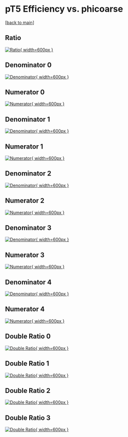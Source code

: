 # pT5 Efficiency vs. phicoarse

[[back to main](./)]



## Ratio

[![Ratio](../mtv/var/pT5_loweta_0_1_eff_phicoarse.png){ width=600px }](../mtv/var/pT5_loweta_0_1_eff_phicoarse.pdf)

## Denominator 0

[![Denominator](../mtv/den/pT5_loweta_0_1_eff_phicoarse_den0.png){ width=600px }](../mtv/den/pT5_loweta_0_1_eff_phicoarse_den0.pdf)

## Numerator 0

[![Numerator](../mtv/num/pT5_loweta_0_1_eff_phicoarse_num0.png){ width=600px }](../mtv/num/pT5_loweta_0_1_eff_phicoarse_num0.pdf)

## Denominator 1

[![Denominator](../mtv/den/pT5_loweta_0_1_eff_phicoarse_den1.png){ width=600px }](../mtv/den/pT5_loweta_0_1_eff_phicoarse_den1.pdf)

## Numerator 1

[![Numerator](../mtv/num/pT5_loweta_0_1_eff_phicoarse_num1.png){ width=600px }](../mtv/num/pT5_loweta_0_1_eff_phicoarse_num1.pdf)

## Denominator 2

[![Denominator](../mtv/den/pT5_loweta_0_1_eff_phicoarse_den2.png){ width=600px }](../mtv/den/pT5_loweta_0_1_eff_phicoarse_den2.pdf)

## Numerator 2

[![Numerator](../mtv/num/pT5_loweta_0_1_eff_phicoarse_num2.png){ width=600px }](../mtv/num/pT5_loweta_0_1_eff_phicoarse_num2.pdf)

## Denominator 3

[![Denominator](../mtv/den/pT5_loweta_0_1_eff_phicoarse_den3.png){ width=600px }](../mtv/den/pT5_loweta_0_1_eff_phicoarse_den3.pdf)

## Numerator 3

[![Numerator](../mtv/num/pT5_loweta_0_1_eff_phicoarse_num3.png){ width=600px }](../mtv/num/pT5_loweta_0_1_eff_phicoarse_num3.pdf)

## Denominator 4

[![Denominator](../mtv/den/pT5_loweta_0_1_eff_phicoarse_den4.png){ width=600px }](../mtv/den/pT5_loweta_0_1_eff_phicoarse_den4.pdf)

## Numerator 4

[![Numerator](../mtv/num/pT5_loweta_0_1_eff_phicoarse_num4.png){ width=600px }](../mtv/num/pT5_loweta_0_1_eff_phicoarse_num4.pdf)

## Double Ratio 0

[![Double Ratio](../mtv/ratio/pT5_loweta_0_1_eff_phicoarse_ratio0.png){ width=600px }](../mtv/ratio/pT5_loweta_0_1_eff_phicoarse_ratio0.pdf)

## Double Ratio 1

[![Double Ratio](../mtv/ratio/pT5_loweta_0_1_eff_phicoarse_ratio1.png){ width=600px }](../mtv/ratio/pT5_loweta_0_1_eff_phicoarse_ratio1.pdf)

## Double Ratio 2

[![Double Ratio](../mtv/ratio/pT5_loweta_0_1_eff_phicoarse_ratio2.png){ width=600px }](../mtv/ratio/pT5_loweta_0_1_eff_phicoarse_ratio2.pdf)

## Double Ratio 3

[![Double Ratio](../mtv/ratio/pT5_loweta_0_1_eff_phicoarse_ratio3.png){ width=600px }](../mtv/ratio/pT5_loweta_0_1_eff_phicoarse_ratio3.pdf)

